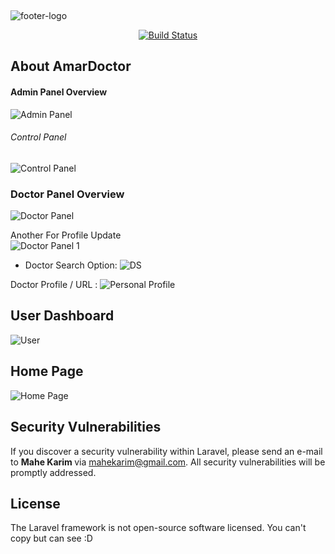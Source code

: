 <p align="center"> <br>

![footer-logo](https://user-images.githubusercontent.com/16819523/75205426-f0397200-579d-11ea-9359-924165583666.png)

</p>

<p align="center">
<a href="https://travis-ci.org/laravel/framework"><img src="https://travis-ci.org/laravel/framework.svg" alt="Build Status"></a>

</p>

## About AmarDoctor
#### Admin Panel Overview
![Admin Panel](https://user-images.githubusercontent.com/16819523/75204073-165d1300-579a-11ea-8b50-954c95dfb075.png) 

###### Control Panel
![Control Panel](https://user-images.githubusercontent.com/16819523/75204242-8cfa1080-579a-11ea-9ee2-f060398286ce.png)

### Doctor Panel Overview

![Doctor Panel](https://user-images.githubusercontent.com/16819523/75205228-6be6ef00-579d-11ea-8714-469ed278d950.png)


Another For Profile Update <br>
![Doctor Panel 1](https://user-images.githubusercontent.com/16819523/75205343-bb2d1f80-579d-11ea-8a4a-39d6320a3402.png)

- Doctor Search Option: 
![DS](https://user-images.githubusercontent.com/16819523/75205839-0c89de80-579f-11ea-9be7-84a68f138b80.png)

Doctor Profile / URL : 
![Personal Profile](https://user-images.githubusercontent.com/16819523/75206494-c33a8e80-57a0-11ea-8267-b20fb04545a3.png)


## User Dashboard

![User](https://user-images.githubusercontent.com/16819523/75206065-be290f80-579f-11ea-95cf-85a189b27ae1.PNG)

## Home Page
![Home Page](https://user-images.githubusercontent.com/16819523/75207427-e2d2b680-57a2-11ea-8191-45bf3b139d5f.png)


## Security Vulnerabilities

If you discover a security vulnerability within Laravel, please send an e-mail to <b> Mahe Karim </b> via [mahekarim@gmail.com](mailto:mahekarim@gmail.com). All security vulnerabilities will be promptly addressed.

## License

The Laravel framework is not open-source software licensed. You can't copy but can see  :D 
